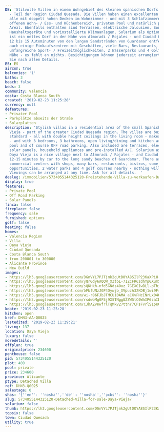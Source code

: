 ```yaml
---
DE: 'Stilvolle Villen in einem Wohngebiet des kleinen spanischen Dorfs Daya Vieja
  - Teil der Region Ciudad Quesada. Die Villen haben einen excellenten Standard -
  alle mit doppelt hohen Decken im Wohnzimmer - und mit 3 Schlafzimmern, 3 Bädern,
  offenem Wohn- / Ess- und Küchenbereich, privatem Pool und natürlich parken auf dem
  Areal. Ebenfalls enthalten sind Terrassen, elektrische Jalousien, Sonnenkollektoren,
  Haushaltsgeräte und vorinstallierte Klimaanlagen. Solarium als Option. Daya Vieja
  ist ein nettes Dorf in der Nähe von Almoradi / Rojales - und Ciudad Quesada - nur
  12 bis 15 Autominuten von den langen Sandstränden von Guardamar entfernt. Es gibt
  auch einige Einkaufszentren mit Geschäften, viele Bars, Restaurants, Bistros, einige
  umfangreiche Sport- / Freizeitmöglichkeiten, 2 Wasserparks und 4 Golfplätze in der
  Nähe - es fehlt an nichts. Besichtigungen können jederzeit arrangiert werden. Fragen
  Sie nach allen Details.    '
ES: ES
aircon: true
balconies: '1'
baths: 3
beach: false
beds: 3
community: Valencia
costa: Costa Blanca South
created: '2019-02-23 11:25:28'
currency: null
defeatures:
- Privater Pool
- Parkplätze abseits der Straße
- Solarplatten
description: 'Stylish villas in a residential area of the small Spanish village Daya
  Vieja - part of the greater Ciudad Quesada region. The villas are built to a high
  standard - all with double height ceilings in the living room - makes it very bright
  - and with 3 bedrooms, 3 bathrooms, open living/dining and kitchen area, private
  pool and of course OFF road parking. Also included are terraces, electric blinds,
  solar panels, household appliances and pre-installed A/C. Solarium as an option.
  Daya Vieja is a nice village next to Almoradi / Rojales - and Ciudad Quesada - only
  12-15 minutes by car to the long sandy beaches of Guardamar. There are also some
  commercial centres with shops, many bars, restaurants, bistros, some extensive sport/leisure
  opportunities, 2 water parks and 4 golf courses nearby - nothing will be missed.
  Viewings can be arranged at any time. Ask for all details.  '
deslug: /immobilien/5734055144325120-Freistehende-Villa-zu-verkaufen-Daya-Vieja/
display: true
features:
- Private Pool
- Off Road Parking
- Solar Panels
finca: false
fireplace: false
frequency: sale
furnished: options
golf: false
heating: false
homes:
- Valencia Region
- Villa
- Daya Vieja
- Ciudad Quesada
- Costa Blanca South
- from 200001 to 300000
- Alicante Province
- New Build
images:
- https://lh3.googleusercontent.com/DGnVYL7PJTjmk2gUtDOYA8SIlP23KaXPiH-0LJv-rtMtXSYxKzqhmIxlLhweELohZLfjkHWskgiAAjggiqA5kw=w640-rj-e30-l100
- https://lh3.googleusercontent.com/yQrGdy6AQQW_XZtbL-71ZCFR6zdhYpGXum528JwlRe2Gh6zUQVL1i4byDILnGzDKdh9KmWql3EebTHWl3UnxUw=w640-rj-e30-l100
- https://lh3.googleusercontent.com/sQKHkh-nfd5GNdz4Ouz_7GEXOIwBLl-pThiIk7dKVmHlKRfm_UVMEj88mGWdWskpauXlAPXXXPiYjZi5LLSe=w640-rj-e30-l100
- https://lh3.googleusercontent.com/bFbfUNzJGP4Oywjb_XVpuzA32KDBj1wi9FrBeSbKvq8fZ1Y6SgGW1h6aeUN_sx26cPHPTYpbS2EZ20S-_Cs7=w640-rj-e30-l100
- https://lh3.googleusercontent.com/wi-r86FJbJTMCU10AMA_aCXvFHcINrLx040zagAvB2jTu4k-W7hJQ1pNtwpbInubisg07lLpU7qXBO5HR5Jf=w640-rj-e30-l100
- https://lh3.googleusercontent.com/rsdwbMg0F5j9XSTNggGZZW5tC0WhIP6zaID07US6RVAB2XWj6WMJj4-72h92HAi4TIMtWle3lwiNxGN66Sp-=w640-rj-e30-l100
- https://lh3.googleusercontent.com/CJhAZvKwfrlTqMkv27ttnY7CPsFvrlS1pKQLPS6o8aJSkFVSRa0osN5UfiDLS_rA2nkOclRBqNzJPuEefZD2=w640-rj-e30-l100
kdate: '2019-02-23 11:25:28'
kitchen: open
kref: DHN3-AA-Q0025
lastedited: '2019-02-23 11:29:21'
living: 137
location: Daya Vieja
luxury: false
moredetails: ''
offplan: true
originalprice: 234600
penthouse: false
pid: 5734055144325120
plot: 400
pool: private
price: 234600
province: Alicante
ptype: Detached Villa
ref: DHN3-Q0025
salestage: 0
shas: '{''en'': ''nosha'',''de'': ''nosha'',''pcbs'': ''nosha''}'
slug: 5734055144325120-Detached-Villa-for-sale-Daya-Vieja/
solarium: false
thumb: https://lh3.googleusercontent.com/DGnVYL7PJTjmk2gUtDOYA8SIlP23KaXPiH-0LJv-rtMtXSYxKzqhmIxlLhweELohZLfjkHWskgiAAjggiqA5kw=w400-h240-n-rj-e30-l100
topsix: false
town: Ciudad Quesada
utility: true
---
```

